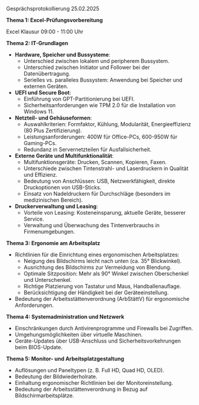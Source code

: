 Gesprächsprotokollierung 25.02.2025

**Thema 1: Excel-Prüfungsvorbereitung**

Excel Klausur 09:00 - 11:00 Uhr

**Thema 2: IT-Grundlagen**

- **Hardware, Speicher und Bussysteme**:
    - Unterschied zwischen lokalem und peripherem Bussystem.
    - Unterschied zwischen Initiator und Follower bei der Datenübertragung.
    - Serielles vs. paralleles Bussystem: Anwendung bei Speicher und externen Geräten.
- **UEFI und Secure Boot**:
    - Einführung von GPT-Partitionierung bei UEFI.
    - Sicherheitsanforderungen wie TPM 2.0 für die Installation von Windows 11.
- **Netzteil- und Gehäuseformen**:
    - Auswahlkriterien: Formfaktor, Kühlung, Modularität, Energieeffizienz (80 Plus Zertifizierung).
    - Leistungsanforderungen: 400W für Office-PCs, 600-950W für Gaming-PCs.
    - Redundanz in Servernetzteilen für Ausfallsicherheit.
- **Externe Geräte und Multifunktionalität**:
    - Multifunktionsgeräte: Drucken, Scannen, Kopieren, Faxen.
    - Unterschiede zwischen Tintenstrahl- und Laserdruckern in Qualität und Effizienz.
    - Bedeutung von Anschlüssen: USB, Netzwerkfähigkeit, direkte Druckoptionen von USB-Sticks.
    - Einsatz von Nadeldruckern für Durchschläge (besonders im medizinischen Bereich).
- **Druckerverwaltung und Leasing**:
    - Vorteile von Leasing: Kosteneinsparung, aktuelle Geräte, besserer Service.
    - Verwaltung und Überwachung des Tintenverbrauchs in Firmenumgebungen.

**Thema 3: Ergonomie am Arbeitsplatz**

- Richtlinien für die Einrichtung eines ergonomischen Arbeitsplatzes:
    - Neigung des Bildschirms leicht nach unten (ca. 35° Blickwinkel).
    - Ausrichtung des Bildschirms zur Vermeidung von Blendung.
    - Optimale Sitzposition: Mehr als 90° Winkel zwischen Oberschenkel und Unterschenkel.
    - Richtige Platzierung von Tastatur und Maus, Handballenauflage.
    - Berücksichtigung der Händigkeit bei der Geräteeinstellung.
- Bedeutung der Arbeitsstättenverordnung (ArbStättV) für ergonomische Anforderungen.

**Thema 4: Systemadministration und Netzwerk**

- Einschränkungen durch Antivirenprogramme und Firewalls bei Zugriffen.
- Umgehungsmöglichkeiten über virtuelle Maschinen.
- Geräte-Updates über USB-Anschluss und Sicherheitsvorkehrungen beim BIOS-Update.

**Thema 5: Monitor- und Arbeitsplatzgestaltung**

- Auflösungen und Paneltypen (z. B. Full HD, Quad HD, OLED).
- Bedeutung der Bildwiederholrate.
- Einhaltung ergonomischer Richtlinien bei der Monitoreinstellung.
- Bedeutung der Arbeitsstättenverordnung in Bezug auf Bildschirmarbeitsplätze.
